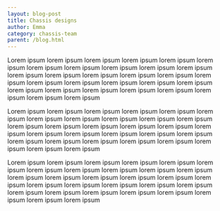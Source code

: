 ```yaml
---
layout: blog-post
title: Chassis designs
author: Emma
category: chassis-team
parent: /blog.html
---
```


Lorem ipsum lorem ipsum lorem ipsum lorem ipsum lorem ipsum lorem ipsum
lorem ipsum lorem ipsum lorem ipsum lorem ipsum lorem ipsum lorem ipsum
lorem ipsum lorem ipsum lorem ipsum lorem ipsum lorem ipsum lorem ipsum
lorem ipsum lorem ipsum lorem ipsum lorem ipsum lorem ipsum lorem ipsum
lorem ipsum lorem ipsum lorem ipsum lorem ipsum lorem ipsum lorem ipsum

<!--more-->

Lorem ipsum lorem ipsum lorem ipsum lorem ipsum lorem ipsum lorem ipsum
lorem ipsum lorem ipsum lorem ipsum lorem ipsum lorem ipsum lorem ipsum
lorem ipsum lorem ipsum lorem ipsum lorem ipsum lorem ipsum lorem ipsum
lorem ipsum lorem ipsum lorem ipsum lorem ipsum lorem ipsum lorem ipsum
lorem ipsum lorem ipsum lorem ipsum lorem ipsum lorem ipsum lorem ipsum

Lorem ipsum lorem ipsum lorem ipsum lorem ipsum lorem ipsum lorem ipsum
lorem ipsum lorem ipsum lorem ipsum lorem ipsum lorem ipsum lorem ipsum
lorem ipsum lorem ipsum lorem ipsum lorem ipsum lorem ipsum lorem ipsum
lorem ipsum lorem ipsum lorem ipsum lorem ipsum lorem ipsum lorem ipsum
lorem ipsum lorem ipsum lorem ipsum lorem ipsum lorem ipsum lorem ipsum